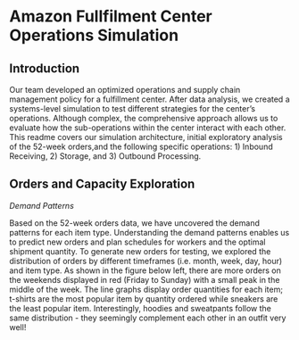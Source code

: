 # Amazon Fullfilment Center Operations Simulation

## Introduction

Our team developed an optimized operations and supply chain management policy for a fulfillment center. After data analysis, we created a systems-level simulation to test different strategies for the center’s operations. Although complex, the comprehensive approach allows us to evaluate how the sub-operations within the center interact with each other. This readme covers our simulation architecture, initial exploratory analysis of the 52-week orders,and the following specific operations: 1) Inbound Receiving, 2) Storage, and 3) Outbound Processing.

## Orders and Capacity Exploration
*Demand Patterns*

Based on the 52-week orders data, we have uncovered the demand patterns for each item type. Understanding the demand patterns enables us to predict new orders and plan schedules for workers and the optimal shipment quantity. To generate new orders for testing, we explored the distribution of orders by different timeframes (i.e. month, week, day, hour) and item type. As shown in the figure below left, there are more orders on the weekends displayed in red (Friday to Sunday) with a small peak in the middle of the week. The line graphs display order quantities for each item; t-shirts are the most popular item by quantity ordered while sneakers are the least popular item. Interestingly, hoodies and sweatpants follow the same distribution - they seemingly complement each other in an outfit very well!

